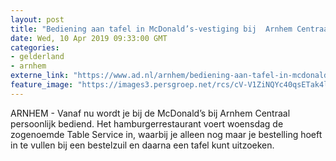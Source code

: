 ```yaml
---
layout: post
title: "Bediening aan tafel in McDonald’s-vestiging bij  Arnhem Centraal"
date: Wed, 10 Apr 2019 09:33:00 GMT
categories: 
- gelderland 
- arnhem 
externe_link: "https://www.ad.nl/arnhem/bediening-aan-tafel-in-mcdonald-s-vestiging-bij-arnhem-centraal~a03c0123/"
feature_image: "https://images3.persgroep.net/rcs/cV-V1ZiNQYc40qsETak4lkLvJRc/diocontent/145228577/_fitwidth/400/?appId=21791a8992982cd8da851550a453bd7f&quality=0.7"
---
```


ARNHEM - Vanaf nu wordt je bij de McDonald’s bij Arnhem Centraal persoonlijk bediend. Het hamburgerrestaurant voert woensdag de zogenoemde Table Service in, waarbij je alleen nog maar je bestelling hoeft in te vullen bij een bestelzuil en daarna een tafel kunt uitzoeken.
